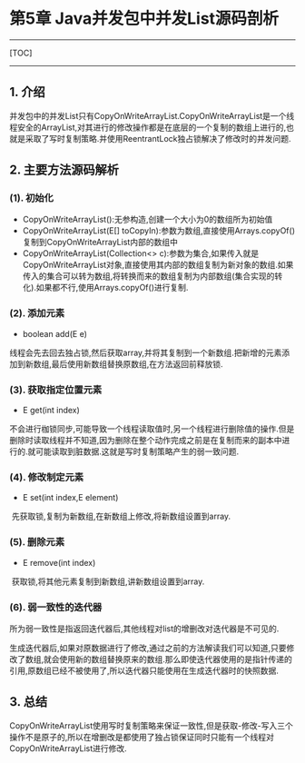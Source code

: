 # 第5章 Java并发包中并发List源码剖析

------

[TOC]

------

## 1. 介绍

​		并发包中的并发List只有CopyOnWriteArrayList.CopyOnWriteArrayList是一个线程安全的ArrayList,对其进行的修改操作都是在底层的一个复制的数组上进行的,也就是采取了写时复制策略.并使用ReentrantLock独占锁解决了修改时的并发问题.

## 2. 主要方法源码解析

### (1). 初始化

-   CopyOnWriteArrayList():无参构造,创建一个大小为0的数组所为初始值
-   CopyOnWriteArrayList(E[] toCopyIn):参数为数组,直接使用Arrays.copyOf()复制到CopyOnWriteArrayList内部的数组中
-   CopyOnWriteArrayList(Collection<> c):参数为集合,如果传入就是CopyOnWriteArrayList对象,直接使用其内部的数组复制为新对象的数组.如果传入的集合可以转为数组,将转换而来的数组复制为内部数组(集合实现的转化).如果都不行,使用Arrays.copyOf()进行复制.

### (2). 添加元素

-   boolean add(E e)

​		线程会先去回去独占锁,然后获取array,并将其复制到一个新数组.把新增的元素添加到新数组,最后使用新数组替换原数组,在方法返回前释放锁.

### (3). 获取指定位置元素

-   E get(int index)

​		不会进行枷锁同步,可能导致一个线程读取值时,另一个线程进行删除值的操作.但是删除时读取线程并不知道,因为删除在整个动作完成之前是在复制而来的副本中进行的.就可能读取到脏数据.这就是写时复制策略产生的弱一致问题.

### (4). 修改制定元素

-   E set(int index,E element)

​		先获取锁,复制为新数组,在新数组上修改,将新数组设置到array.

### (5). 删除元素

-   E remove(int index)

​		获取锁,将其他元素复制到新数组,讲新数组设置到array.

### (6). 弱一致性的迭代器

​		所为弱一致性是指返回迭代器后,其他线程对list的增删改对迭代器是不可见的.

​		生成迭代器后,如果对原数据进行了修改,通过之前的方法解读我们可以知道,只要修改了数组,就会使用新的数组替换原来的数组.那么即使迭代器使用的是指针传递的引用,原数组已经不被使用了,所以迭代器只能使用在生成迭代器时的快照数据.

## 3. 总结

​		CopyOnWriteArrayList使用写时复制策略来保证一致性,但是获取-修改-写入三个操作不是原子的,所以在增删改是都使用了独占锁保证同时只能有一个线程对CopyOnWriteArrayList进行修改.

